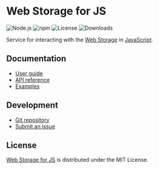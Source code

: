 # Web Storage for JS
![Node.js](https://badgen.net/npm/node/@cedx/webstorage) ![npm](https://badgen.net/npm/v/@cedx/webstorage) ![License](https://badgen.net/npm/license/@cedx/webstorage) ![Downloads](https://badgen.net/npm/dt/@cedx/webstorage)

Service for interacting with the [Web Storage](https://developer.mozilla.org/docs/Web/API/Storage)
in [JavaScript](https://developer.mozilla.org/docs/Web/JavaScript).

## Documentation
- [User guide](https://github.com/cedx/webstorage.js/wiki)
- [API reference](https://cedx.github.io/webstorage.js)
- [Examples](https://github.com/cedx/webstorage.js/tree/main/example)

## Development
- [Git repository](https://github.com/cedx/webstorage.js)
- [Submit an issue](https://github.com/cedx/webstorage.js/issues)

## License
[Web Storage for JS](https://github.com/cedx/webstorage.js) is distributed under the MIT License.
